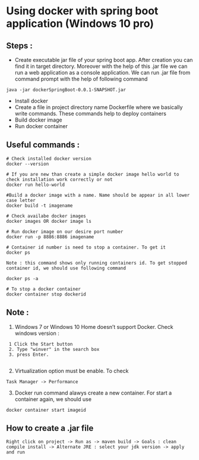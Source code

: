 # Using docker with spring boot application (Windows 10 pro)

## Steps :

- Create executable jar file of your spring boot app. After creation you can find it in target directory. Moreover with the help of this .jar file we can run a web application as a console application. We can run .jar file from command prompt with the help of following command
```
java -jar dockerSpringBoot-0.0.1-SNAPSHOT.jar
```
- Install docker
- Create a file in project directory name Dockerfile where we basically write commands. These commands help to deploy containers
- Build docker image
- Run docker container

## Useful commands :


```
# Check installed docker version
docker --version
```
```
# If you are new than create a simple docker image hello world to check installation work correctly or not
docker run hello-world
```
```
#Build a docker image with a name. Name should be appear in all lower case letter 
docker build -t imagename
```
```
# Check availabe docker images
docker images OR docker image ls
```
```
# Run docker image on our desire port number 
docker run -p 8886:8886 imagename
```
```
# Container id number is need to stop a container. To get it
docker ps

Note : this command shows only running containers id. To get stopped container id, we should use following command

docker ps -a
```
```
# To stop a docker container
docker container stop dockerid
```

## Note :
1. Windows 7 or Windows 10 Home doesn’t support Docker. Check windows version :
```
 1 Click the Start button
 2. Type "winver" in the search box
 3. press Enter.
 
 ```
 2. Virtualization option must be enable. To check
 ```
 Task Manager -> Performance
 
 ```
3. Docker run command alawys create a new container. For start a container again, we should use 
```
docker container start imageid
```
## How to create a .jar file
```
Right click on project -> Run as -> maven build -> Goals : clean compile install -> Alternate JRE : select your jdk version -> apply and run
```









